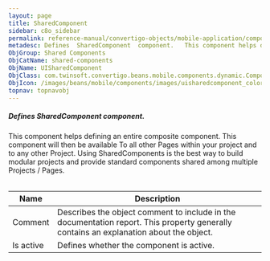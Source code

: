 ```yaml
---
layout: page
title: SharedComponent
sidebar: c8o_sidebar
permalink: reference-manual/convertigo-objects/mobile-application/components/shared-components/sharedcomponent/
metadesc: Defines  SharedComponent  component.   This component helps defining an entire composite component. This component will then be available To all other
ObjGroup: Shared Components
ObjCatName: shared-components
ObjName: UISharedComponent
ObjClass: com.twinsoft.convertigo.beans.mobile.components.dynamic.ComponentManager$3
ObjIcon: /images/beans/mobile/components/images/uisharedcomponent_color_32x32.png
topnav: topnavobj
---
```

##### Defines <i>SharedComponent</i> component. 
 This component helps defining an entire composite component. This component will then be available To all other Pages within your project and to any other Project. Using SharedComponents is the best way to build modular projects and provide standard components shared among multiple Projects / Pages.<br /><br />

Name | Description 
--- | ---
Comment | Describes the object comment to include in the documentation report.  This property generally contains an explanation about the object. 
Is active | Defines whether the component is active. 

